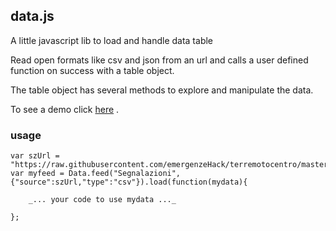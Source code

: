 ## data.js

A little javascript lib to load and handle data table

Read open formats like csv and json from an url and calls a user defined function on success with a table object.

The table object has several methods to explore and manipulate the data.

To see a demo click [here](https://gjrichter.github.io/data.js/demo/html/) .

### usage

```
var szUrl = "https://raw.githubusercontent.com/emergenzeHack/terremotocentro/master/data/issues.csv";
var myfeed = Data.feed("Segnalazioni",{"source":szUrl,"type":"csv"}).load(function(mydata){

    _... your code to use mydata ..._ 
    
};
```

